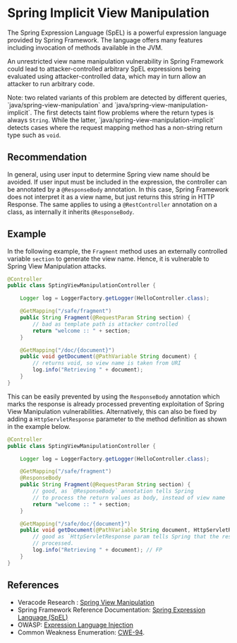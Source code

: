 # Spring Implicit View Manipulation
The Spring Expression Language (SpEL) is a powerful expression language provided by Spring Framework. The language offers many features including invocation of methods available in the JVM.

An unrestricted view name manipulation vulnerability in Spring Framework could lead to attacker-controlled arbitrary SpEL expressions being evaluated using attacker-controlled data, which may in turn allow an attacker to run arbitrary code.

Note: two related variants of this problem are detected by different queries, \`java/spring-view-manipulation\` and \`java/spring-view-manipulation-implicit\`. The first detects taint flow problems where the return types is always `String`. While the latter, \`java/spring-view-manipulation-implicit\` detects cases where the request mapping method has a non-string return type such as `void`.


## Recommendation
In general, using user input to determine Spring view name should be avoided. If user input must be included in the expression, the controller can be annotated by a `@ResponseBody` annotation. In this case, Spring Framework does not interpret it as a view name, but just returns this string in HTTP Response. The same applies to using a `@RestController` annotation on a class, as internally it inherits `@ResponseBody`.


## Example
In the following example, the `Fragment` method uses an externally controlled variable `section` to generate the view name. Hence, it is vulnerable to Spring View Manipulation attacks.


```java
@Controller
public class SptingViewManipulationController {

    Logger log = LoggerFactory.getLogger(HelloController.class);

    @GetMapping("/safe/fragment")
    public String Fragment(@RequestParam String section) {
        // bad as template path is attacker controlled
        return "welcome :: " + section;
    }

    @GetMapping("/doc/{document}")
    public void getDocument(@PathVariable String document) {
        // returns void, so view name is taken from URI
        log.info("Retrieving " + document);
    }
}

```
This can be easily prevented by using the `ResponseBody` annotation which marks the response is already processed preventing exploitation of Spring View Manipulation vulnerabilities. Alternatively, this can also be fixed by adding a `HttpServletResponse` parameter to the method definition as shown in the example below.


```java
@Controller
public class SptingViewManipulationController {

    Logger log = LoggerFactory.getLogger(HelloController.class);

    @GetMapping("/safe/fragment")
    @ResponseBody
    public String Fragment(@RequestParam String section) {
        // good, as `@ResponseBody` annotation tells Spring
        // to process the return values as body, instead of view name
        return "welcome :: " + section;
    }

    @GetMapping("/safe/doc/{document}")
    public void getDocument(@PathVariable String document, HttpServletResponse response) {
        // good as `HttpServletResponse param tells Spring that the response is already
        // processed.
        log.info("Retrieving " + document); // FP
    }
}

```

## References
* Veracode Research : [Spring View Manipulation ](https://github.com/veracode-research/spring-view-manipulation/)
* Spring Framework Reference Documentation: [Spring Expression Language (SpEL)](https://docs.spring.io/spring/docs/4.2.x/spring-framework-reference/html/expressions.html)
* OWASP: [Expression Language Injection](https://owasp.org/www-community/vulnerabilities/Expression_Language_Injection)
* Common Weakness Enumeration: [CWE-94](https://cwe.mitre.org/data/definitions/94.html).
